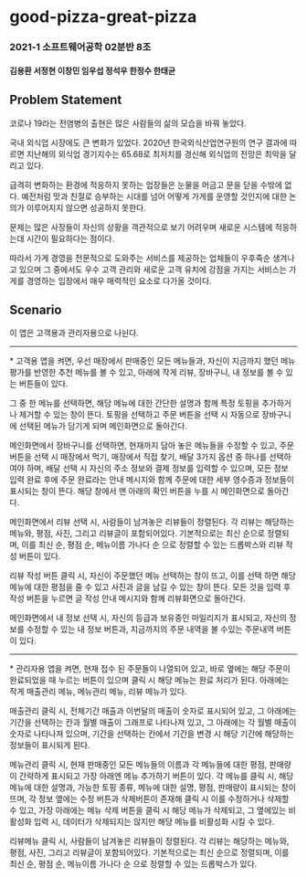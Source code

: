 # good-pizza-great-pizza

### 2021-1 소프트웨어공학 02분반 8조

#### 김용환 서정현 이창민 임우섭 정석우 한정수 한태균


## Problem Statement

코로나 19라는 전염병의 출현은 많은 사람들의 삶의 모습을 바꿔 놓았다. 

국내 외식업 시장에도 큰 변화가 있었다. 2020년 한국외식산업연구원의 연구 결과에 따르면 지난해의 외식업 경기지수는 65.68로 최저치를 경신해 외식업의 전망은 최악을 달리고 있다. 

급격히 변화하는 환경에 적응하지 못하는 업장들은 눈물을 머금고 문을 닫을 수밖에 없다. 예전처럼 맛과 친절로 승부하는 시대를 넘어 어떻게 가게를 운영할 것인지에 대한 논의가 이루어지지 않으면 성공하지 못한다. 

문제는 많은 사장들이 자신의 상황을 객관적으로 보기 어려우며 새로운 시스템에 적응하는데 시간이 필요하다는 점이다. 

따라서 가게 경영을 전문적으로 도와주는 서비스를 제공하는 업체들이 우후죽순 생겨나고 있으며 그 중에서도 우수 고객 관리와 새로운 고객 유치에 강점을 가지는 서비스는 가게를 경영하는 입장에서 매우 매력적인 요소로 다가올 것이다.


## Scenario

이 앱은 고객용과 관리자용으로 나뉜다. 
<hr>
* 고객용 앱을 켜면, 
우선 매장에서 판매중인 모든 메뉴들과, 자신이 지금까지 했던 메뉴 평가를 반영한 추천 메뉴를 볼 수 있고, 아래에 작게 리뷰, 장바구니, 내 정보를 볼 수 있는 버튼들이 있다.

그 중 한 메뉴를 선택하면, 
해당 메뉴에 대한 간단한 설명과 함께 특정 토핑을 추가하거나 제거할 수 있는 창이 뜬다. 토핑을 선택하고 주문 버튼을 선택 시 자동으로 장바구니에 선택된 메뉴가 담기게 되며 메인화면으로 돌아간다. 

메인화면에서 장바구니를 선택하면,
 현재까지 담아 놓은 메뉴들을 수정할 수 있고, 주문 버튼을 선택 시 매장에서 먹기, 매장에서 직접 찾기, 배달 3가지 옵션 중 하나를 선택하여야 하며, 배달 선택 시 자신의 주소 정보와 결제 정보를 입력할 수 있으며, 모든 정보 입력 완료 후에 주문 완료라는 안내 메시지와 함께 주문에 대한 세부 영수증과 정보들이 표시되는 창이 뜬다. 해당 창에서 맨 아래의 확인 버튼을 누를 시 메인화면으로 돌아간다.

메인화면에서 리뷰 선택 시, 
사람들이 남겨놓은 리뷰들이 정렬된다. 각 리뷰는 해당하는 메뉴와, 평점, 사진, 그리고 리뷰글이 포함되어있다. 기본적으로는 최신 순으로 정렬되며, 이를 최신 순, 평점 순, 메뉴이름 가나다 순 으로 정렬할 수 있는 드롭박스와 리뷰 작성 버튼이 있다.

 리뷰 작성 버튼 클릭 시,
 자신이 주문했던 메뉴 선택하는 창이 뜨고, 이를 선택 하면 해당 메뉴에 대한 평점을 줄 수 있고 사진과 글을 남길 수 있는 창이 뜬다. 모든 것을 입력 후 작성 버튼을 누르면 글 작성 안내 메시지와 함께 리뷰화면으로 돌아간다.

메인화면에서 내 정보 선택 시, 
자신의 등급과 보유중인 마일리지가 표시되고, 자신의 정보를 수정할 수 있는 내 정보 버튼과, 지금까지의 주문 내역을 볼 수있는 주문내역 버튼이 있다.

<hr>
* 관리자용 앱을 켜면, 
현재 접수 된 주문들이 나열되어 있고, 바로 옆에는 해당 주문이 완료되었을 때 누르는 버튼이 있으며 클릭 시 해당 메뉴는 완료 처리가 된다. 아래에는 작게 매출관리 메뉴, 메뉴관리 메뉴, 리뷰 메뉴가 있다.

매출관리 클릭 시, 
전체기간 매출과 이번달의 매출이 숫자로 표시되어 있고, 그 아래에는 기간을 선택하는 칸과 월별 매출이 그래프로 나타나져 있고, 그 아래에는 각 월별 매출이 숫자로 나타나져 있으며, 기간을 선택하는 칸에서 기간을 변경 시 해당 기간에 해당하는 정보들이 표시되게 된다.

메뉴관리 클릭 시, 
현재 판매중인 모든 메뉴들의 이름과 각 메뉴들에 대한 평점, 판매량이 간략하게 표시되고 가장 아래엔 메뉴 추가하기 버튼이 있다. 각 메뉴를 클릭 시, 해당 메뉴에 대한 설명과, 가능한 토핑 종류, 메뉴에 대한 설명, 평점, 판매량이 표시되는 창이 뜨며, 각 정보 옆에는 수정 버튼과 삭제버튼이 존재해 클릭 시 이를 수정하거나 삭제할 수 있고, 가장 아래에는 메뉴 삭제 버튼을 클릭 시 해당 메뉴가 삭제되고, 그 옆에있는 비활성화 입력 시, 데이터가 삭제되지는 않지만 해당 메뉴를 비활성화 시킬 수 있다.

리뷰메뉴 클릭 시, 
사람들이 남겨놓은 리뷰들이 정렬된다. 각 리뷰는 해당하는 메뉴와, 평점, 사진, 그리고 리뷰글이 포함되어있다. 기본적으로는 최신 순으로 정렬되며, 이를 최신 순, 평점 순, 메뉴이름 가나다 순 으로 정렬할 수 있는 드롭박스가 있다.

